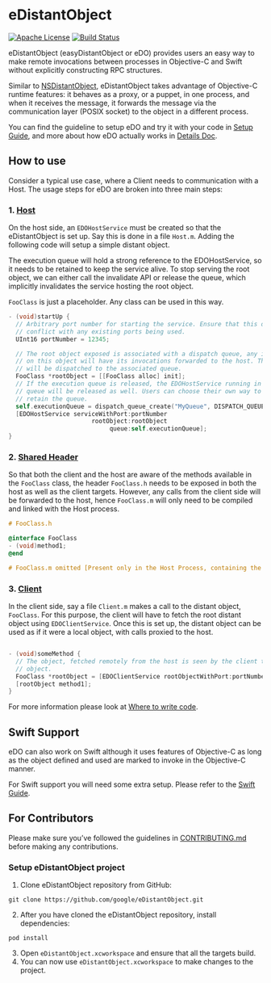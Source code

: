 # eDistantObject

[![Apache License](https://img.shields.io/badge/license-Apache%202-lightgrey.svg?style=flat)](https://github.com/google/eDistantObject/blob/master/LICENSE)
[![Build Status](https://travis-ci.org/google/eDistantObject.svg?branch=master)](https://travis-ci.org/google/eDistantObject)

eDistantObject (easyDistantObject or eDO) provides users an easy way to make remote invocations
between processes in Objective-C and Swift without explicitly
constructing RPC structures.

Similar to [NSDistantObject](https://developer.apple.com/reference/foundation/nsdistantobject?language=objc),
eDistantObject takes advantage of Objective-C runtime features: it behaves as a
proxy, or a puppet, in one process, and when it receives the message, it
forwards the message via the communication layer (POSIX socket) to the object in
a different process.

You can find the guideline to setup eDO and try it with your code
in [Setup Guide](docs/setup.md), and more about how eDO actually
works in [Details Doc](docs/details.md).

## How to use

Consider a typical use case, where a Client needs to communication with a Host. The usage steps
for eDO are broken into three main steps:

### 1.  [Host](docs/terminology.md#hostremote-process)

On the host side, an `EDOHostService` must be created so that the eDistantObject is set up.
Say this is done in a file `Host.m`. Adding the following code will setup a simple distant object.

The execution queue will hold a strong reference to the EDOHostService,
so it needs to be retained to keep the service alive. To stop
serving the root object, we can either call the invalidate API or release the queue,
which implicitly invalidates the service hosting the root object.

`FooClass` is just a placeholder. Any class can be used in this way.

```objectivec
- (void)startUp {
  // Arbitrary port number for starting the service. Ensure that this doesn't
  // conflict with any existing ports being used.
  UInt16 portNumber = 12345;

  // The root object exposed is associated with a dispatch queue, any invocation made
  // on this object will have its invocations forwarded to the host. The invocations
  // will be dispatched to the associated queue.
  FooClass *rootObject = [[FooClass alloc] init];
  // If the execution queue is released, the EDOHostService running in this
  // queue will be released as well. Users can choose their own way to
  // retain the queue.
  self.executionQueue = dispatch_queue_create("MyQueue", DISPATCH_QUEUE_SERIAL);
  [EDOHostService serviceWithPort:portNumber
                       rootObject:rootObject
                            queue:self.executionQueue];
}
```

### 2.  [Shared Header](docs/terminology.md#customuser-code)

So that both the client and the host are aware of the methods available in the `FooClass`
class, the header `FooClass.h` needs to be exposed in both the host as well as the client
targets. However, any calls from the client side will be forwarded to the host, hence
`FooClass.m` will only need to be compiled and linked with the Host process.

```objectivec
# FooClass.h

@interface FooClass
- (void)method1;
@end

# FooClass.m omitted [Present only in the Host Process, containing the implementation of method1]
```

### 3.  [Client](docs/terminology.md#client-process)

In the client side, say a file `Client.m` makes a call to the distant object, `FooClass`.
For this purpose, the client will have to fetch the root distant object using `EDOClientService`.
Once this is set up, the distant object can be used as if it were a local object, with calls proxied
to the host.

```objectivec

- (void)someMethod {
  // The object, fetched remotely from the host is seen by the client to be the same as a local
  // object.
  FooClass *rootObject = [EDOClientService rootObjectWithPort:portNumber];
  [rootObject method1];
}
```

For more information please look at [Where to write code](docs/setup.md#where-to-write-code).

## Swift Support

eDO can also work on Swift although it uses features of Objective-C as long as
the object defined and used are marked to invoke in the Objective-C manner.

For Swift support you will need some extra setup. Please refer to the
[Swift Guide](docs/swift.md).

## For Contributors

Please make sure you’ve followed the guidelines in
[CONTRIBUTING.md](https://github.com/google/eDistantObject/blob/master/CONTRIBUTING.md)
before making any contributions.

### Setup eDistantObject project
  1. Clone eDistantObject repository from GitHub:

    git clone https://github.com/google/eDistantObject.git

  2. After you have cloned the eDistantObject repository, install dependencies:

    pod install

  3. Open `eDistantObject.xcworkspace` and ensure that all the targets build.
  4. You can now use `eDistantObject.xcworkspace` to make changes to the project.

